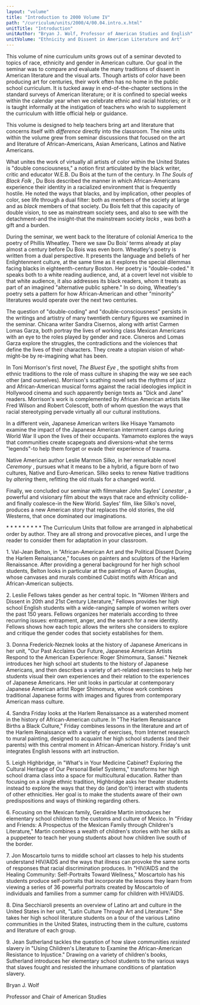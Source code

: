 ```yaml
---
layout: "volume"
title: "Introduction to 2000 Volume IV"
path: "/curriculum/units/2000/4/00.04.intro.x.html"
unitTitle: "Introduction"
unitAuthor: "Bryan J. Wolf, Professor of American Studies and English"
unitVolume: "Ethnicity and Dissent in American Literature and Art"
---
```

<body>
<p>
This volume of nine curriculum units grows out of a seminar devoted to topics of race, ethnicity and gender in American culture.  Our goal in the seminar was to compare and evaluate the many traditions of dissent in American literature and the visual arts.  Though artists of color have been producing art for centuries, their work often has no home in the public school curriculum.  It is tucked away in end-of-the-chapter sections in the standard surveys of American literature; or it is confined to special weeks within the calendar year when we celebrate ethnic and racial histories; or it is taught informally at the instigation of teachers who wish to supplement the curriculum with little official help or guidance.
</p>
<p>
This volume is designed to help teachers bring art and literature that concerns itself with
<i>
difference
</i>
directly into the classroom.  The nine units within the volume grew from seminar discussions that focused on the art and literature of African-Americans, Asian Americans, Latinos and Native Americans.
</p>
<p>
What unites the work of virtually all artists of color within the United States is "double consciousness," a notion first articulated by the black writer, critic and educator W.E.B. Du Bois at the turn of the century.  In
<i>
The Souls of Black Folk
</i>
, Du Bois described the manner in which African-Americans experience their identity in a racialized environment that is frequently hostile.  He noted the ways that blacks, and by implication, other peoples of color, see life through a dual filter: both as members of the society at large and as
<i>
black
</i>
members of that society.  Du Bois felt that this capacity of double vision, to see as mainstream society sees, and also to see with the detachment-and the insight-that the mainstream society
<i>
lacks
</i>
, was both a gift and a burden.
</p>
<p>
During the seminar, we went back to the literature of colonial America to the poetry of Phillis Wheatley.  There we saw Du Bois' terms already at play almost a century before Du Bois was even born.  Wheatley's poetry is written from a dual perspective.  It presents the language and beliefs of her Enlightenment culture, at the same time as it explores the special dilemmas facing blacks in eighteenth-century Boston.  Her poetry is "double-coded."  It speaks both to a white reading audience, and, at a covert level not visible to that white audience, it also addresses its black readers, whom it treats as part of an imagined "alternative public sphere."  In so doing, Wheatley's poetry sets a pattern for how African-American and other "minority" literatures would operate over the next two centuries.
</p>
<p>
The question of "double-coding" and "double-consciousness" persists in the writings and artistry of many twentieth century figures we examined in the seminar.  Chicana writer Sandra Cisernos, along with artist Carmen Lomas Garza, both portray the lives of working class Mexican Americans with an eye to the roles played by gender and race.  Cisneros and Lomas Garza explore the struggles, the contradictions and the violences that define the lives of their characters.  They create a utopian vision of what-might-be by re-imagining what has been.
</p>
<p>
In Toni Morrison's first novel,
<i>
The Bluest Eye
</i>
, the spotlight shifts from ethnic traditions to the role of mass culture in shaping the way we see each other (and ourselves).  Morrison's scathing novel sets the rhythms of jazz and African-American musical forms against the racial ideologies implicit in Hollywood cinema and such apparently benign texts as "Dick and Jane" readers.  Morrison's work is complemented by African American artists like Fred Wilson and Robert Colescott, both of whom question the ways that racial stereotyping pervade virtually all our cultural institutions.
</p>
<p>
In a different vein, Japanese American writers like Hisaye Yamamoto examine the impact of the Japanese American internment camps during World War II upon the lives of their occupants.  Yamamoto explores the ways that communities create scapegoats and diversions-what she terms "legends"-to help them forget or evade their experience of trauma.
</p>
<p>
Native American author Leslie Marmon Silko, in her remarkable novel
<i>
Ceremony
</i>
, pursues what it means to be a hybrid, a figure born of two cultures, Native and Euro-American.  Silko seeks to renew Native traditions by
<i>
altering
</i>
them, refitting the old rituals for a changed world.
</p>
<p>
Finally, we concluded our seminar with filmmaker John Sayles'
<i>
Lonestar
</i>
, a powerful and visionary film about the ways that race and ethnicity collide-and finally coalesce-in the New World.  Sayles' film, like Silko's novel, produces a new American story that replaces the old stories, the old Westerns, that once dominated our imaginations.
</p>
<p>
* * * * * * * * *
The Curriculum Units that follow are arranged in alphabetical order by author.  They are all strong and provocative pieces, and I urge the reader to consider them for adaptation in your classroom.
</p>
<p>
1.  Val-Jean Belton, in "African-American Art and the Political Dissent During the Harlem Renaissance," focuses on painters and sculptors of the Harlem Renaissance.  After providing a general background for her high school students, Belton looks in particular at the paintings of Aaron Douglas, whose canvases and murals combined Cubist motifs with African and African-American subjects.
</p>
<p>
2.  Leslie Fellows takes gender as her central topic.  In "Women Writers and Dissent in 20th and 21st Century Literature," Fellows provides her high school English students with a wide-ranging sample of women writers over the past 150 years.  Fellows organizes her materials according to three recurring issues: entrapment, anger, and the search for a new identity.  Fellows shows how each topic allows the writers she considers to explore and critique the gender codes that society establishes for them.
</p>
<p>
3.  Donna Frederick-Neznek looks at the history of Japanese Americans in her unit, "Our Past Acclaims Our Future, Japanese American Artists Respond to the American Experience: Roger Shimomura, Sansei."  Neznek introduces her high school art students to the history of Japanese Americans, and then describes a variety of art-related exercises to help her students visual their own experiences and their relation to the experiences of Japanese Americans.  Her unit looks in particular at contemporary Japanese American artist Roger Shimomura, whose work combines traditional Japanese forms with images and figures from contemporary American mass culture.
</p>
<p>
4. Sandra Friday looks at the Harlem Renaissance as a watershed moment in the history of African-American culture.  In "The Harlem Renaissance Births a Black Culture," Friday combines lessons in the literature and art of the Harlem Renaissance with a variety of exercises, from Internet research to mural painting, designed to acquaint her high school students (and their parents) with this central moment in African-American history.  Friday's unit integrates English lessons with art instruction.
</p>
<p>
5. Leigh Highbridge, in "What's in Your Medicine Cabinet? Exploring the Cultural Heritage of Our Personal Belief Systems," transforms her high school drama class into a space for multicultural education.  Rather than focusing on a single ethnic tradition, Highbridge asks her theater students instead to explore the ways that they do (and don't) interact with students of other ethnicities.  Her goal is to make the students aware of their own predispositions and ways of thinking regarding others.
</p>
<p>
6. Focusing on the Mexican family, Geraldine Martin introduces her elementary school children to the customs and culture of Mexico.  In "Friday and Friends: A Prospectus of the Mexican Family through Children's Literature," Martin combines a wealth of children's stories with her skills as a puppeteer to teach her young students about how children live south of the border.
</p>
<p>
7. Jon Moscartolo turns to middle school art classes to help his students understand HIV/AIDS and the ways that illness can provoke the same sorts of responses that racial discrimination produces.  In "HIV/AIDS and the Healing Community: Self-Portraits Toward Wellness," Moscartolo has his students produce self-portraits that incorporate the lessons they learn from viewing a series of 36 powerful portraits created by Moscartolo of individuals and families from a summer camp for children with HIV/AIDS.
</p>
<p>
8. Dina Secchiaroli presents an overview of Latino art and culture in the United States in her unit, "Latin Culture Through Art and Literature."  She takes her high school literature students on a tour of the various Latino communities in the United States, instructing them in the culture, customs and literature of each group.
</p>
<p>
9. Jean Sutherland tackles the question of how slave communities
<i>
resisted
</i>
slavery in "Using Children's Literature to Examine the African-American Resistance to Injustice."  Drawing on a variety of children's books, Sutherland introduces her elementary school students to the various ways that slaves fought and resisted the inhumane conditions of plantation slavery.
</p>
<p>
Bryan J. Wolf
</p>
<p>
Professor and Chair of American Studies
</p>
</body>
